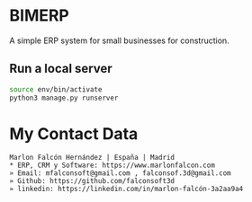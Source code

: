 # BIMERP
A simple ERP system for small businesses for construction.


## Run a local server
```bash
source env/bin/activate
python3 manage.py runserver
```



# My Contact Data
```
Marlon Falcón Hernández | España | Madrid
* ERP, CRM y Software: https://www.marlonfalcon.com
» Email: mfalconsoft@gmail.com , falconsof.3d@gmail.com
» Github: https://github.com/falconsoft3d
» linkedin: https://linkedin.com/in/marlon-falcón-3a2aa9a4
```